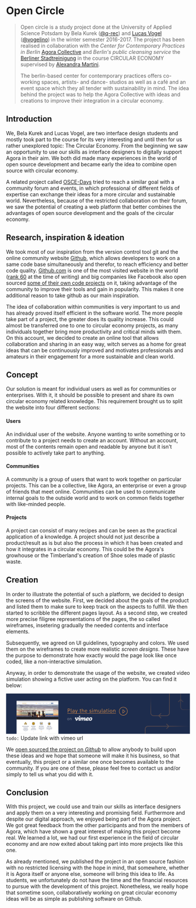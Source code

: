 # Open Circle

> Open circle is a study project done at the University of Applied Science Potsdam by Bela Kurek ([@q-rec](https://github.com/q-rec)) and [Lucas Vogel](https://vogelino.com) ([@vogelino](https://github.com/vogelino)) in the winter semester 2016-2017. The project has been realised in collaboration with the _Center for Contemporary Practices in Berlin_ [Agora Collective](http://agoracollective.org/) and _Berlin's public cleansing service_ the [Berliner Stadtreinigung](https://www.bsr.de/) in the course CIRCULAR ECONOMY supervised by [Alexandra Martini](http://alexandramartini.com/). 
> 
> The berlin-based center for contemporary practices offers co-working spaces, artists- and dance- studios as well as a café and an event space which they all tender with sustainability in mind. The idea behind the project was to help the Agora Collective with ideas and creations to improve their integration in a circular economy. 


## Introduction
We, Bela Kurek and Lucas Vogel, are two interface design students and mostly took part to the course for its very interesting and until then for us rather unexplored topic: The Circular Economy.
From the beginning we saw an opportunity to use our skills as interface designers to digitally support Agora in their aim. We both did made many experiences in the world of open source development and became early the idea to combine open source with circular economy.

A related project called [OSCE-Days](https://oscedays.org/) tried to reach a similar goal with a community forum and events, in which professional of different fields of expertise can exchange their ideas for a more circular and sustainable world. Nevertheless, because of the restricted collaboration on their forum, we saw the potential of creating a web platform that better combines the advantages of open source development and the goals of the circular economy.

## Research, inspiration & ideation
We took most of our inspiration from the version control tool git and the online community website [Github](https://github.com/), which allows developers to work on a same code base simultaneously and therefor, to reach efficiency and better code quality. [Github.com](https://github.com/) is one of the most visited website in the world ([rank 60](https://en.wikipedia.org/wiki/List_of_most_popular_websites) at the time of writing) and big companies like Facebook also open sourced [some of their own code projects](https://code.facebook.com/projects/) on it, taking advantage of the community to improve their tools and gain in popularity. This makes it one additional reason to take github as our main inspiration.

The idea of collaboration within communities is very important to us and has already proved itself efficient in the software world. The more people take part of a project, the greater does its quality increase. This could almost be transferred one to one to circular economy projects, as many individuals together bring more productivity and critical minds with them.
On this account, we decided to create an online tool that allows collaboration and sharing in an easy way, witch serves as a home for great ideas that can be continuously improved and motivates professionals and amateurs in their engagement for a more sustainable and clean world.

## Concept
Our solution is meant for individual users as well as for communities or enterprises. With it, it should be possible to present and share its own circular economy related knowledge. This requirement brought us to split the website into four different sections:

#### Users
An individual user of the website. Anyone wanting to write something or to contribute to a project needs to create an account. Without an account, most of the contents remain open and readable by anyone but it isn't possible to actively take part to anything.

#### Communities
A community is a group of users that want to work together on particular projects. This can be a collective, like Agora, an enterprise or even a group of friends that meet online. Communities can be used to communicate internal goals to the outside world and to work on common fields together with like-minded people.

#### Projects
A project can consist of many recipes and can be seen as the practical application of a knowledge. A project should not just describe a product/result as is but also the process in which it has been created and how it integrates in a circular economy. This could be the Agora's growhouse or the Timberland's creation of Shoe soles made of plastic waste.

## Creation
In order to illustrate the potential of such a platform, we decided to design the screens of the website. First, we decided about the goals of the product and listed them to make sure to keep track on the aspects to fulfill. We then started to scribble the different pages layout. As a second step, we created more precise filigree representations of the pages, the so called wireframes, insetering gradually the needed contents and interface elements.

Subsequently, we agreed on UI guidelines, typography and colors. We used them on the wireframes to create more realistic _screen designs_. These have the purpose to demonstrate how exactly would the page look like once coded, like a non-interactive simulation.

Anyway, in order to demonstrate the usage of the website, we created video simulation showing a fictive user acting on the platform. You can find it below:

[![Video simulation of the platform](https://raw.githubusercontent.com/FH-Potsdam/open-circle/master/md-images/openCircleVideo.jpg)](http://to.do) `todo:` Update link with vimeo url

We [open sourced the project on _Github_](https://github.com/FH-Potsdam/open-circle/blob/master/README.md) to allow anybody to build upon these ideas and we hope that someone will make it his business, so that eventually, this project or a similar one once becomes available to the community. If you are one of these, please feel free to contact us and/or simply to tell us what you did with it.

## Conclusion
With this project, we could use and train our skills as interface designers and apply them on a very interesting and promising field. Furthermore and despite our digital approach, we enjoyed being part of the Agora project. We got great feedback from the other participants and from the members of Agora, which have shown a great interest of making this project become real. We learned a lot, we had our first experience in the field of circular economy and are now exited about taking part into more projects like this one.

As already mentioned, we published the project in an open source fashion with no restricted licensing with the hope in mind, that somewhere, whether it is Agora itself or anyone else, someone will bring this idea to life. As students, we unfortunately do not have the time and the financial resources to pursue with the development of this project. Nonetheless, we really hope that sometime soon, collaboratively working on great circular economy ideas will be as simple as publishing software on Github.















